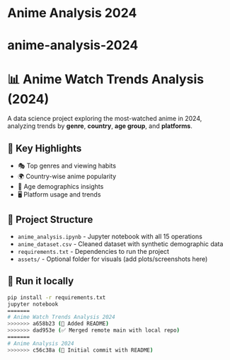 
# Anime Analysis 2024

# anime-analysis-2024

# 📊 Anime Watch Trends Analysis (2024)

A data science project exploring the most-watched anime in 2024, analyzing trends by **genre**, **country**, **age group**, and **platforms**.

## 📌 Key Highlights
- 🎭 Top genres and viewing habits
- 🌍 Country-wise anime popularity
- 🧓 Age demographics insights
- 🖥️ Platform usage and trends

## 📁 Project Structure
- `anime_analysis.ipynb` - Jupyter notebook with all 15 operations
- `anime_dataset.csv` - Cleaned dataset with synthetic demographic data
- `requirements.txt` - Dependencies to run the project
- `assets/` - Optional folder for visuals (add plots/screenshots here)

## 🚀 Run it locally
```bash
pip install -r requirements.txt
jupyter notebook
=======
# Anime Watch Trends Analysis 2024
>>>>>>> a658b23 (📝 Added README)
>>>>>>> dad953e (✅ Merged remote main with local repo)
=======
# Anime Analysis 2024
>>>>>>> c56c38a (📝 Initial commit with README)
